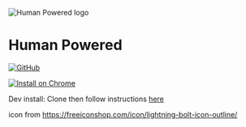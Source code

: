 <!-- logo before heading like https://github.com/yargs/yargs/blob/master/README.md -->
![Human Powered logo](https://rawcdn.githack.com/amacfie/human_powered/fd22b0897509364f6ca3c49fb93844f034b70863/images/128x128.png)

# Human Powered

[![GitHub](https://badgen.net/badge/icon/github?icon=github&label)](https://github.com/amacfie/human_powered/)

[![Install on Chrome](https://storage.googleapis.com/web-dev-uploads/image/WlD8wC6g8khYWPJUsQceQkhXSlv1/iNEddTyWiMfLSwFD6qGq.png)](https://chrome.google.com/webstore/detail/human-powered/mcmbcciimnlkoimegemjfnhmambjccmm)

Dev install: Clone then follow instructions
[here](https://webkul.com/blog/how-to-install-the-unpacked-extension-in-chrome/)

icon from <https://freeiconshop.com/icon/lightning-bolt-icon-outline/>

